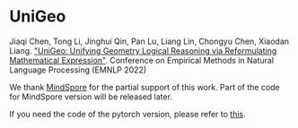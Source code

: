 # UniGeo

Jiaqi Chen, Tong Li, Jinghui Qin, Pan Lu, Liang Lin, Chongyu Chen, Xiaodan Liang. 
["UniGeo: Unifying Geometry Logical Reasoning via Reformulating Mathematical Expression"](https://arxiv.org/abs/2212.02746).
Conference on Empirical Methods in Natural Language Processing (EMNLP 2022)

We thank [MindSpore](https://www.mindspore.cn/) for the partial support of this work. 
Part of the code for MindSpore version will be released later.

If you need the code of the pytorch version, please refer to [this](https://github.com/chen-judge/UniGeo).
